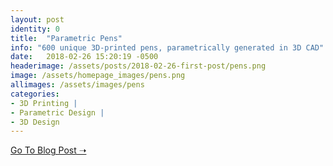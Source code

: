 ```yaml
---
layout: post
identity: 0
title:  "Parametric Pens"
info: "600 unique 3D-printed pens, parametrically generated in 3D CAD"
date:   2018-02-26 15:20:19 -0500
headerimage: /assets/posts/2018-02-26-first-post/pens.png
image: /assets/homepage_images/pens.png
allimages: /assets/images/pens
categories:
- 3D Printing |
- Parametric Design |
- 3D Design
---
```




<a href="https://formlabs.com/blog/parametric-design-customized-conference-swag/" target="_blank" class="bigbutton">Go To Blog Post ➝</a>



